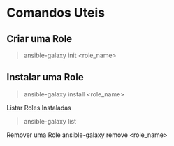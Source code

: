 # Comandos Uteis

## Criar uma Role
> ansible-galaxy init <role_name>
## Instalar uma Role
> ansible-galaxy install <role_name>

Listar Roles Instaladas
> ansible-galaxy list

Remover uma Role
ansible-galaxy remove <role_name>
